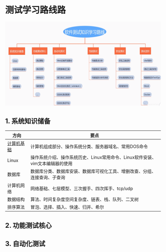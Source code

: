 # 测试学习路线路

![测试学习路线图](/assets/images/total-path.png)

## 1. 系统知识储备

方向 | 要点
-|-
[计算机基础](/chapters/计算机基础.md) | 计算机组成部分、操作系统分类、服务器域名、常用DOS命令
Linux | 操作系统介绍、操作系统历史、Linux常用命令、Linux软件安装、vim文本编辑器的使用
数据库 | 数据库分类、数据库安装、数据库可视化工具、增删改查、分组、连接查询、子查询
计算机网络 | 网络基础、七层模型、三次握手、四次挥手、tcp/udp
数据结构 | 算法、时间复杂度空间复杂度、链表、栈、队列、二叉树
排序算法 | 冒泡、选择、插入、快速、归并、希尔


## 2. 功能测试核心

## 3. 自动化测试